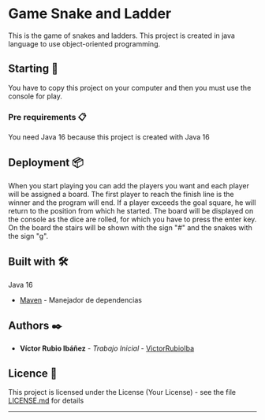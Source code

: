 # Game Snake and Ladder

This is the game of snakes and ladders. 
This project is created in java language to use object-oriented programming.

## Starting 🚀

You have to copy this project on your computer and then you must use the console for play.


### Pre requirements 📋

You need Java 16 because this project is created with Java 16


## Deployment 📦

When you start playing you can add the players you want and each player will be assigned a board.
The first player to reach the finish line is the winner and the program will end.
If a player exceeds the goal square, he will return to the position from which he started.
The board will be displayed on the console as the dice are rolled, for which you have to press the enter key.
On the board the stairs will be shown with the sign "#" and the snakes with the sign "g".

## Built with 🛠️

Java 16

* [Maven](https://maven.apache.org/) - Manejador de dependencias

## Authors ✒️


* **Víctor Rubio Ibáñez** - *Trabajo Inicial* - [VictorRubioIba](https://github.com/VictorRubioIba)

## Licence 📄


This project is licensed under the License (Your License) - see the file [LICENSE.md](LICENSE.md) for details




---

